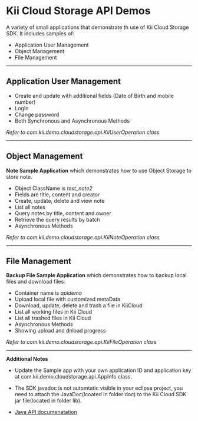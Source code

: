 # Kii Cloud Storage API Demos #

A variety of small applications that demonstrate th use of Kii Cloud Storage SDK. It includes samples of:

- Application User Management
- Object Management
- File Management

----------

## Application User Management ##

- Create and update with additional fields (Date of Birth and mobile number)
- LogIn
- Change password
- Both Synchronous and Asynchronous Methods

*Refer to com.kii.demo.cloudstorage.api.KiiUserOperation class*

----------

## Object Management ##

**Note Sample Application** which demonstrates how to use Object Storage to store note.

- Object ClassName is *test_note2*
- Fields are title, content and creator
- Create, update, delete and view note
- List all notes
- Query notes by title, content and owner
- Retrieve the query results by batch
- Asynchronous Methods 

*Refer to com.kii.demo.cloudstorage.api.KiiNoteOperation class*

----------

## File Management ##

**Backup File Sample Application** which demonstrates how to backup local files and download files.

- Container name is *apidemo*
- Upload local file with customized metaData
- Download, update, delete and trash a file in KiiCloud
- List all working files in Kii Cloud
- List all trashed files in Kii Cloud
- Asynchronous Methods
- Showing upload and dnload progress

*Refer to com.kii.demo.cloudstorage.api.KiiFileOperation class*


----------

**Additional Notes**

- Update the Sample app with your own application ID and application key at com.kii.demo.cloudstorage.api.AppInfo class. 

- The SDK javadoc is not automtatic visible in your eclipse project, you need to attach the JavaDoc(lcoated in folder doc) to the Kii Cloud SDK jar file(located in folder lib). 


- [Java API documenatation](http://static.kii.com/devportal/production/docs/storage/)

